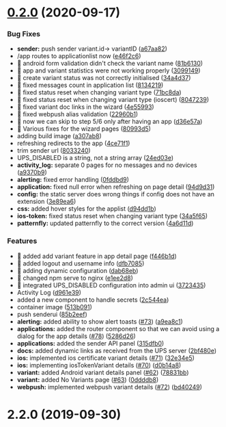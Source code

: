 # [0.2.0](https://github.com/aerogear/unifiedpush-admin-ui/compare/2.2.0...0.2.0) (2020-09-17)


### Bug Fixes

* **sender:** push sender variant.id-> variantID ([a67aa82](https://github.com/aerogear/unifiedpush-admin-ui/commit/a67aa82bb657d8fb61928b2ed51d196239836b61))
* /app routes to applicationlist now ([e46f2c6](https://github.com/aerogear/unifiedpush-admin-ui/commit/e46f2c67fb0a571df440422db28906c01595ed17))
* 🐛 android form validation didn't check the variant name ([81b6130](https://github.com/aerogear/unifiedpush-admin-ui/commit/81b613003b7fafdb04cf850bed07e447b96e8eda))
* 🐛 app and variant statistics were not working properly ([3099149](https://github.com/aerogear/unifiedpush-admin-ui/commit/3099149345ae279d2182f0221fc8942417fc9239))
* 🐛 create variant status was not correctly initialised ([34a4d37](https://github.com/aerogear/unifiedpush-admin-ui/commit/34a4d37af7b660e72ecbfcecdd340c8377c052d6))
* 🐛 fixed messages count in application list ([8134219](https://github.com/aerogear/unifiedpush-admin-ui/commit/81342195e675448231f988670fef388a5b577e95))
* 🐛 fixed status reset when changing variant type ([71bc8da](https://github.com/aerogear/unifiedpush-admin-ui/commit/71bc8da19c760c615628cdab3b27ec51c7b47e50))
* 🐛 fixed status reset when changing variant type (ioscert) ([8047239](https://github.com/aerogear/unifiedpush-admin-ui/commit/80472395e3a79e3ad1c32688aed7e9999e25eb68))
* 🐛 fixed variant doc links in the wizard ([4e55993](https://github.com/aerogear/unifiedpush-admin-ui/commit/4e559933197ce583be2b74e8d6afb5c917e31ce6))
* 🐛 fixed webpush alias validation ([22960b1](https://github.com/aerogear/unifiedpush-admin-ui/commit/22960b1574bd9d1e89bbbcfa6e011f8cb26f81cc))
* 🐛 now we can skip to step 5/6 only after having an app ([d36e57a](https://github.com/aerogear/unifiedpush-admin-ui/commit/d36e57aa40c0e0744ecb6c449f903c5bd5cb199f))
* 🐛 Various fixes for the wizard pages ([80993d5](https://github.com/aerogear/unifiedpush-admin-ui/commit/80993d54dd46208566668d2c6fb88715eab77a58))
* adding build image ([a307ab8](https://github.com/aerogear/unifiedpush-admin-ui/commit/a307ab88cd94c0e058ae6951f7021d3648b9a4fd))
* refreshing redirects to the app ([4ce71f1](https://github.com/aerogear/unifiedpush-admin-ui/commit/4ce71f18a44cd7ffd29b893632bcb1f5ce09790b))
* trim sender url ([8033240](https://github.com/aerogear/unifiedpush-admin-ui/commit/80332402d4b5cdfbd8ca3b3e3f77f0d6a5403206))
* UPS_DISABLED is a string, not a string array ([24ed03e](https://github.com/aerogear/unifiedpush-admin-ui/commit/24ed03eaac13c1f41256ab1062d2c662a3172d9f))
* **activity_log:** separate 0 pages for no messages and no devices ([a9370b9](https://github.com/aerogear/unifiedpush-admin-ui/commit/a9370b955c8d3546d43339bdb9e0378e5a3b52d6))
* **alerting:** fixed error handling ([0fddbd9](https://github.com/aerogear/unifiedpush-admin-ui/commit/0fddbd97ecab9d9912566ce3205721829eafac55))
* **application:** fixed null error when refreshing on page detail ([94d9d31](https://github.com/aerogear/unifiedpush-admin-ui/commit/94d9d31d35847e6ab70daf51c0e737bdec12ad54))
* **config:** the static server does wrong things if config does not have an extension ([3e89ea6](https://github.com/aerogear/unifiedpush-admin-ui/commit/3e89ea6362e273f8f7e60f6025b6261400cfc0c2))
* **css:** added hover styles for the applist ([d94dd1b](https://github.com/aerogear/unifiedpush-admin-ui/commit/d94dd1b3965055aaff36a73f34504b255198f07c))
* **ios-token:** fixed status reset when changing variant type ([34a5f65](https://github.com/aerogear/unifiedpush-admin-ui/commit/34a5f65e694d70d9e90cee964f03befa761cd425))
* **patternfly:** updated patternfly to the correct version ([4a6d11d](https://github.com/aerogear/unifiedpush-admin-ui/commit/4a6d11dd4216c3a85c91d4151c20e8058974168d))


### Features

* 🎸 added add variant feature in app detail page ([f446b1d](https://github.com/aerogear/unifiedpush-admin-ui/commit/f446b1d20d19d2cbe141d5ae96852909e5affd89))
* 🎸 added logout and username info ([dfb7085](https://github.com/aerogear/unifiedpush-admin-ui/commit/dfb708520be64b331ed5ead1b5d0f49ec9efd056))
* 🎸 adding dynamic configuration ([dab68eb](https://github.com/aerogear/unifiedpush-admin-ui/commit/dab68ebb513b0545c33d30dea1dbf2ff56680da5))
* 🎸 changed npm serve to nginx ([e1ee2d8](https://github.com/aerogear/unifiedpush-admin-ui/commit/e1ee2d8a11d30018c2760011011153027a70650d))
* 🎸 integrated UPS_DISABLED configuration into admin ui ([3723435](https://github.com/aerogear/unifiedpush-admin-ui/commit/37234351db533f62bcf3f6a5597643b66dec11d3))
* Activity Log ([d961e39](https://github.com/aerogear/unifiedpush-admin-ui/commit/d961e39c7c2774d9e18efa8e657dceef29cd9be1))
* added a new component to handle secrets ([2c544ea](https://github.com/aerogear/unifiedpush-admin-ui/commit/2c544eaf17eb283f216bc8ec94f5d2ec76ff58de))
* container image ([513b091](https://github.com/aerogear/unifiedpush-admin-ui/commit/513b091a2930316af918460c3d2bfd32946f8b71))
* push senderui ([85b2eef](https://github.com/aerogear/unifiedpush-admin-ui/commit/85b2eefdee6518d5a4a562fa8283d05fcd29109d))
* **alerting:** added ability to show alert toasts ([#73](https://github.com/aerogear/unifiedpush-admin-ui/issues/73)) ([a9ea8c1](https://github.com/aerogear/unifiedpush-admin-ui/commit/a9ea8c17ce55597602aa1be450d74f1f54bc988d))
* **applications:** added the router component so that we can avoid using a dialog for the app details ([#78](https://github.com/aerogear/unifiedpush-admin-ui/issues/78)) ([5286d26](https://github.com/aerogear/unifiedpush-admin-ui/commit/5286d260d5a67fb971a63f19b1c9ca4efa8adbd8))
* **applications:** added the sender API panel ([315dfb0](https://github.com/aerogear/unifiedpush-admin-ui/commit/315dfb08736e30b3a42ce1932f96cadd96a606d5))
* **docs:** added dynamic links as received from the UPS server ([2bf480e](https://github.com/aerogear/unifiedpush-admin-ui/commit/2bf480e7e3e57377c87169c6f00a0016a3383abb))
* **ios:** implemented ios certificate variant details ([#71](https://github.com/aerogear/unifiedpush-admin-ui/issues/71)) ([32e34e5](https://github.com/aerogear/unifiedpush-admin-ui/commit/32e34e540b92f508f68f4a948df69ba9865df07e))
* **ios:** implementing iosTokenVariant details ([#70](https://github.com/aerogear/unifiedpush-admin-ui/issues/70)) ([d0b14a8](https://github.com/aerogear/unifiedpush-admin-ui/commit/d0b14a8e30f67ce09555545c037a862dc4834b59))
* **variant:** added Android variant details panel ([#62](https://github.com/aerogear/unifiedpush-admin-ui/issues/62)) ([78831bb](https://github.com/aerogear/unifiedpush-admin-ui/commit/78831bb8c3265712993cabf3dd7aa607dd3c1696))
* **variant:** added No Variants page ([#63](https://github.com/aerogear/unifiedpush-admin-ui/issues/63)) ([0ddddb8](https://github.com/aerogear/unifiedpush-admin-ui/commit/0ddddb87d9f3c3d3f8d549ab4c4c2981bfb90987))
* **webpush:** implemented webpush variant details ([#72](https://github.com/aerogear/unifiedpush-admin-ui/issues/72)) ([bd40249](https://github.com/aerogear/unifiedpush-admin-ui/commit/bd4024929acee8b7dbe84e0a11341a6520be2240))



# 2.2.0 (2019-09-30)



